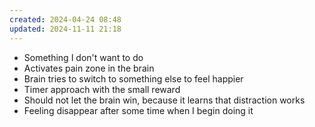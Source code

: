 ```yaml
---
created: 2024-04-24 08:48
updated: 2024-11-11 21:18
---
```

- Something I don't want to do
- Activates pain zone in the brain
- Brain tries to switch to something else to feel happier 
- Timer approach with the small reward 
- Should not let the brain win, because it learns that distraction works
- Feeling disappear after some time when I begin doing it